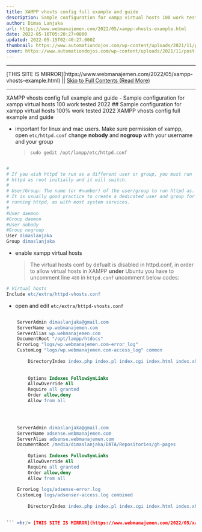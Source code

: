 ```yaml
---
title: XAMPP vhosts config full example and guide
description: Sample configuration for xampp virtual hosts 100 work tested 2022
author: Dimas Lanjaka
url: https://www.webmanajemen.com/2022/05/xampp-vhosts-example.html
date: 2022-05-16T05:20:27+0000
updated: 2022-05-15T02:40:27.000Z
thumbnail: https://www.automationdojos.com/wp-content/uploads/2021/11/post-xampp-virtualhost-fimg.png
cover: https://www.automationdojos.com/wp-content/uploads/2021/11/post-xampp-virtualhost-fimg.png
---
```


<hr/> [THIS SITE IS MIRROR](https://www.webmanajemen.com/2022/05/xampp-vhosts-example.html) || <a href="https://www.webmanajemen.com/2022/05/xampp-vhosts-example.html" rel="follow" class="button" id="read-more">Skip to Full Contents (Read More)</a> <hr/> XAMPP vhosts config full example and guide - Sample configuration for xampp virtual hosts 100 work tested 2022 ## Sample configuration for xampp virtual hosts 100% work tested 2022
XAMPP vhosts config full example and guide

- important for linux and mac users. Make sure permission of xampp, open `etc/httpd.conf` change **nobody** and **nogroup** with your username and your group
  > `sudo gedit /opt/lampp/etc/httpd.conf`
```apache

#
# If you wish httpd to run as a different user or group, you must run
# httpd as root initially and it will switch.  
#
# User/Group: The name (or #number) of the user/group to run httpd as.
# It is usually good practice to create a dedicated user and group for
# running httpd, as with most system services.
#
#User daemon
#Group daemon
#User nobody
#Group nogroup
User dimaslanjaka
Group dimaslanjaka

```

- enable xampp virtual hosts
  > The virtual hosts conf by defualt is disabled in httpd.conf, in order to allow virtual hosts in XAMPP **under** Ubuntu you have to uncomment line `480` in `httpd.conf`
  uncomment below codes:
```apache
# Virtual hosts
Include etc/extra/httpd-vhosts.conf
```

- open and edit `etc/extra/httpd-vhosts.conf`
```apache

    ServerAdmin dimaslanjaka@gmail.com
    ServerName wp.webmanajemen.com
    ServerAlias wp.webmanajemen.com
    DocumentRoot "/opt/lampp/htdocs"
    ErrorLog "logs/wp.webmanajemen.com-error_log"
    CustomLog "logs/wp.webmanajemen.com-access_log" common
    
        DirectoryIndex index.php index.pl index.cgi index.html index.xhtml index.htm
    
    
        Options Indexes FollowSymLinks
        AllowOverride All
        Require all granted
        Order allow,deny
        Allow from all
    



    ServerAdmin dimaslanjaka@gmail.com
    ServerName adsense.webmanajemen.com
    ServerAlias adsense.webmanajemen.com
    DocumentRoot /media/dimaslanjaka/DATA/Repositories/gh-pages
    
        Options Indexes FollowSymLinks
        AllowOverride All
        Require all granted
        Order allow,deny
        Allow from all
    
    ErrorLog logs/adsense-error.log
    CustomLog logs/adsenser-access.log combined
    
        DirectoryIndex index.php index.pl index.cgi index.html index.xhtml index.htm
    

``` <hr/> [THIS SITE IS MIRROR](https://www.webmanajemen.com/2022/05/xampp-vhosts-example.html) || <a href="https://www.webmanajemen.com/2022/05/xampp-vhosts-example.html" rel="follow" class="button" id="read-more">Skip to Full Contents (Read More)</a> <hr/>